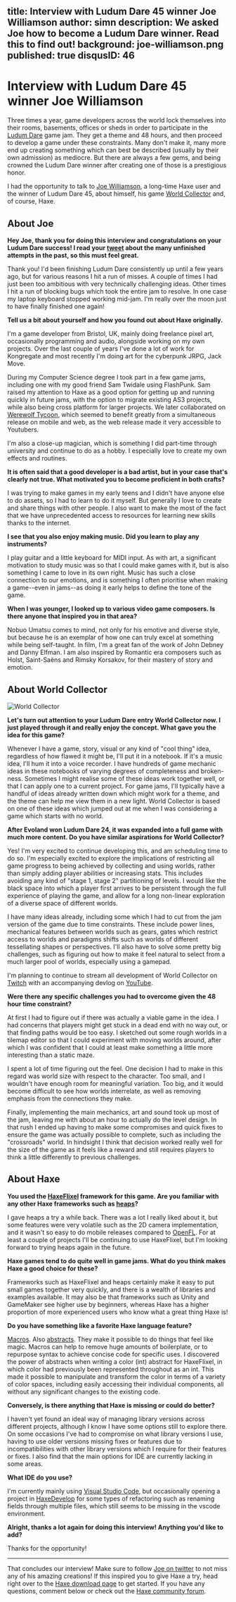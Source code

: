 title: Interview with Ludum Dare 45 winner Joe Williamson
author: simn
description: We asked Joe how to become a Ludum Dare winner. Read this to find out!
background: joe-williamson.png
published: true
disqusID: 46
---


# Interview with Ludum Dare 45 winner Joe Williamson

Three times a year, game developers across the world lock themselves into their rooms, basements, offices or sheds in order to participate in the [Ludum Dare](https://ldjam.com/) game jam. They get a theme and 48 hours, and then proceed to develop a game under these constraints. Many don't make it, many more end up creating something which can best be described (usually by their own admission) as mediocre. But there are always a few gems, and being crowned the Ludum Dare winner after creating one of those is a prestigious honor.

I had the opportunity to talk to [Joe Williamson](https://twitter.com/joecreates), a long-time Haxe user and the winner of Ludum Dare 45, about himself, his game [World Collector](https://ldjam.com/events/ludum-dare/45/world-collector) and, of course, Haxe.


## About Joe

**Hey Joe, thank you for doing this interview and congratulations on your Ludum Dare success! I read your [tweet](https://twitter.com/JoeCreates/status/1189298363268845569) about the many unfinished attempts in the past, so this must feel great.**

Thank you! I'd been finishing Ludum Dare consistently up until a few years ago, but for various reasons I hit a run of misses. A couple of times I had just been too ambitious with very technically challenging ideas. Other times I hit a run of blocking bugs which took the entire jam to resolve. In one case my laptop keyboard stopped working mid-jam. I'm really over the moon just to have finally finished one again!

**Tell us a bit about yourself and how you found out about Haxe originally.**

I'm a game developer from Bristol, UK, mainly doing freelance pixel art, occasionally programming and audio, alongside working on my own projects. Over the last couple of years I've done a lot of work for Kongregate and most recently I'm doing art for the cyberpunk JRPG, Jack Move.

During my Computer Science degree I took part in a few game jams, including one with my good friend Sam Twidale using FlashPunk. Sam raised my attention to Haxe as a good option for getting up and running quickly in future jams, with the option to migrate existing AS3 projects, while also being cross platform for larger projects. We later collaborated on [Werewolf Tycoon](https://joecreates.co.uk/werewolftycoon/), which seemed to benefit greatly from a simultaneous release on mobile and web, as the web release made it very accessible to Youtubers.

I'm also a close-up magician, which is something I did part-time through university and continue to do as a hobby. I especially love to create my own effects and routines.

**It is often said that a good developer is a bad artist, but in your case that's clearly not true. What motivated you to become proficient in both crafts?**

I was trying to make games in my early teens and I didn't have anyone else to do assets, so I had to learn to do it myself. But generally I love to create and share things with other people. I also want to make the most of the fact that we have unprecedented access to resources for learning new skills thanks to the internet.

**I see that you also enjoy making music. Did you learn to play any instruments?**

I play guitar and a little keyboard for MIDI input. As with art, a significant motivation to study music was so that I could make games with it, but is also something I came to love in its own right. Music has such a close connection to our emotions, and is something I often prioritise when making a game--even in jams--as doing it early helps to define the tone of the game.

**When I was younger, I looked up to various video game composers. Is there anyone that inspired you in that area?**

Nobuo Umatsu comes to mind, not only for his emotive and diverse style, but because he is an exemplar of how one can truly excel at something while being self-taught. In film, I'm a great fan of the work of John Debney and Danny Elfman. I am also inspired by Romantic era composers such as Holst, Saint-Saëns and Rimsky Korsakov, for their mastery of story and emotion.


## About World Collector

![World Collector](full.png)

**Let's turn out attention to your Ludum Dare entry World Collector now. I just played through it and really enjoy the concept. What gave you the idea for this game?**

Whenever I have a game, story, visual or any kind of "cool thing" idea, regardless of how flawed it might be, I'll put it in a notebook. If it's a music idea, I'll hum it into a voice recorder. I have hundreds of game mechanic ideas in these notebooks of varying degrees of completeness and broken-ness. Sometimes I might realise some of these ideas work together well, or that I can apply one to a current project. For game jams, I'll typically have a handful of ideas already written down which might work for a theme, and the theme can help me view them in a new light. World Collector is based on one of these ideas which jumped out at me when I was considering a game which starts with no world.

**After Evoland won Ludum Dare 24, it was expanded into a full game with much more content. Do you have similar aspirations for World Collector?**

Yes! I'm very excited to continue developing this, and am scheduling time to do so. I'm especially excited to explore the implications of restricting all game progress to being achieved by collecting and using worlds, rather than simply adding player abilities or increasing stats. This includes avoiding any kind of "stage 1, stage 2" partitioning of levels. I would like the black space into which a player first arrives to be persistent through the full experience of playing the game, and allow for a long non-linear exploration of a diverse space of different worlds.

I have many ideas already, including some which I had to cut from the jam version of the game due to time constraints. These include power lines, mechanical features between worlds such as gears, gates which restrict access to worlds and paradigms shifts such as worlds of different tessellating shapes or perspectives. I'll also have to solve some pretty big challenges, such as figuring out how to make it feel natural to select from a much larger pool of worlds, especially using a gamepad.

I'm planning to continue to stream all development of World Collector on [Twitch](http://twitch.tv/JoeCreates) with an accompanying devlog on [YouTube](http://youtube.com/JoeCreates).

**Were there any specific challenges you had to overcome given the 48 hour time constraint?**

At first I had to figure out if there was actually a viable game in the idea. I had concerns that players might get stuck in a dead end with no way out, or that finding paths would be too easy. I sketched out some rough worlds in a tilemap editor so that I could experiment with moving worlds around, after which I was confident that I could at least make something a little more interesting than a static maze.

I spent a lot of time figuring out the feel. One decision I had to make in this regard was world size with respect to the character. Too small, and I wouldn't have enough room for meaningful variation. Too big, and it would become difficult to see how worlds interrelate, as well as removing emphasis from the connections they make.

Finally, implementing the main mechanics, art and sound took up most of the jam, leaving me with about an hour to actually do the level design. In that rush I ended up having to make some compromises and quick fixes to ensure the game was actually possible to complete, such as including the "crossroads" world. In hindsight I think that decision worked really well for the size of the game as it feels like a reward and still requires players to think a little differently to previous challenges.


## About Haxe

**You used the [HaxeFlixel](https://haxeflixel.com/) framework for this game. Are you familiar with any other Haxe frameworks such as [heaps](https://heaps.io/)?**

I gave heaps a try a while back. There was a lot I really liked about it, but some features were very volatile such as the 2D camera implementation, and it wasn't so easy to do mobile releases compared to [OpenFL](https://www.openfl.org/). For at least a couple of projects I'll be continuing to use HaxeFlixel, but I'm looking forward to trying heaps again in the future.

**Haxe games tend to do quite well in game jams. What do you think makes Haxe a good choice for these?**

Frameworks such as HaxeFlixel and heaps certainly make it easy to put small games together very quickly, and there is a wealth of libraries and examples available. It may also be that frameworks such as Unity and GameMaker see higher use by beginners, whereas Haxe has a higher proportion of more experienced users who know what a great thing Haxe is!

**Do you have something like a favorite Haxe language feature?**

[Macros](https://haxe.org/manual/macro.html). Also [abstracts](https://haxe.org/manual/types-abstract.html). They make it possible to do things that feel like magic. Macros can help to remove huge amounts of boilerplate, or to repurpose syntax to achieve concise code for specific uses. I discovered the power of abstracts when writing a color (int) abstract for HaxeFlixel, in which color had previously been represented throughout as an int. This made it possible to manipulate and transform the color in terms of a variety of color spaces, including easily accessing their individual components, all without any significant changes to the existing code.

**Conversely, is there anything that Haxe is missing or could do better?**

I haven't yet found an ideal way of managing library versions across different projects, although I know I have some options still to explore there. On some occasions I've had to compromise on what library versions I use, having to use older versions missing fixes or features due to incompatibilities with other library versions which I require for their features or fixes. I also find that the main options for IDE are currently lacking in some areas.

**What IDE do you use?**

I'm currently mainly using [Visual Studio Code](https://code.visualstudio.com/), but occasionally opening a project in [HaxeDevelop](https://haxefoundation.github.io/haxedevelop.org/) for some types of refactoring such as renaming fields through multiple files, which still seems to be missing in the vscode environment.

**Alright, thanks a lot again for doing this interview! Anything you'd like to add?**

Thanks for the opportunity!

-----

That concludes our interview! Make sure to follow [Joe on twitter](https://twitter.com/joecreates) to not miss any of his amazing creations! If this inspired you to give Haxe a try, head right over to the [Haxe download page](https://haxe.org/download/) to get started. If you have any questions, comment below or check out the [Haxe community forum](https://community.haxe.org/).